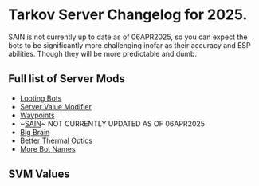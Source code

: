 # Tarkov Server Changelog for 2025.<br/>
SAIN is not currently up to date as of 06APR2025, so you can expect the bots to be significantly more challenging inofar as their accuracy and ESP abilities. Though they will be more predictable and dumb.

## Full list of Server Mods
- [Looting Bots](https://hub.sp-tarkov.com/files/file/1810-handsarenotbusy/)
- [Server Value Modifier](https://hub.sp-tarkov.com/files/file/379-server-value-modifier-svm/)
- [Waypoints](https://hub.sp-tarkov.com/files/file/1119-waypoints-expanded-navmesh/)
- ~[SAIN](https://hub.sp-tarkov.com/files/file/1062-sain-solarint-s-ai-modifications-full-ai-combat-system-replacement/)~ NOT CURRENTLY UPDATED AS OF 06APR2025
- [Big Brain](https://hub.sp-tarkov.com/files/file/1219-bigbrain/#overview)
- [Better Thermal Optics](https://hub.sp-tarkov.com/files/file/1303-borkel-s-realistic-night-vision-goggles-nvgs-and-t-7/)
- [More Bot Names](https://hub.sp-tarkov.com/files/file/2534-bot-callsigns-reloaded/)

## SVM Values
